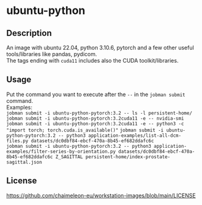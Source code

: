 # ubuntu-python

## Description
An image with ubuntu 22.04, python 3.10.6, pytorch and a few other useful tools/libraries like pandas, pydicom.  
The tags ending with `cuda11` includes also the CUDA toolkit/libraries.

## Usage
Put the command you want to execute after the `--` in the `jobman submit` command.  
Examples:  
  `jobman submit -i ubuntu-python-pytorch:3.2 -- ls -l persistent-home/`  
  `jobman submit -i ubuntu-python-pytorch:3.2cuda11 -e -- nvidia-smi`  
  `jobman submit -i ubuntu-python-pytorch:3.2cuda11 -e -- python3 -c "import torch; torch.cuda.is_available()"`
  `jobman submit -i ubuntu-python-pytorch:3.2 -- python3 application-examples/list-all-dcm-files.py datasets/dc0dbf84-ebcf-470a-8b45-ef682ddafc6c`  
  `jobman submit -i ubuntu-python-pytorch:3.2 -- python3 application-examples/filter-series-by-orientation.py datasets/dc0dbf84-ebcf-470a-8b45-ef682ddafc6c Z_SAGITTAL persistent-home/index-prostate-sagittal.json`

## License
https://github.com/chaimeleon-eu/workstation-images/blob/main/LICENSE
